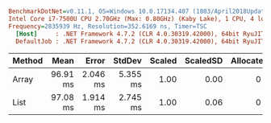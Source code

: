 ``` ini

BenchmarkDotNet=v0.11.1, OS=Windows 10.0.17134.407 (1803/April2018Update/Redstone4)
Intel Core i7-7500U CPU 2.70GHz (Max: 0.80GHz) (Kaby Lake), 1 CPU, 4 logical and 2 physical cores
Frequency=2835939 Hz, Resolution=352.6169 ns, Timer=TSC
  [Host]     : .NET Framework 4.7.2 (CLR 4.0.30319.42000), 64bit RyuJIT-v4.7.3221.0
  DefaultJob : .NET Framework 4.7.2 (CLR 4.0.30319.42000), 64bit RyuJIT-v4.7.3221.0


```
| Method |     Mean |    Error |   StdDev | Scaled | ScaledSD | Allocated |
|------- |---------:|---------:|---------:|-------:|---------:|----------:|
|  Array | 96.91 ms | 2.046 ms | 5.355 ms |   1.00 |     0.00 |       0 B |
|   List | 97.08 ms | 1.914 ms | 2.745 ms |   1.00 |     0.06 |       0 B |
